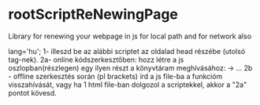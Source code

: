# rootScriptReNewingPage
Library for renewing your webpage in js for local path and for network also

lang='hu';
1- illeszd be az alábbi scriptet az oldalad head részébe (utolsó tag-nek).
2a- online kódszerkesztőben: hozz létre a js oszlopban(részlegen) egy ilyen részt a könyvtáram meghívásához: → ...
2b - offline szerkesztés során (pl brackets) írd a js file-ba a funkcióm visszahívását, vagy ha 1 html file-ban dolgozol a scriptekkel, akkor a "2a" pontot kövesd.

<script type="text/javascript" src="https://molnaristvan95.github.io/rootScriptReNewingPage/javascript.js"></script>

